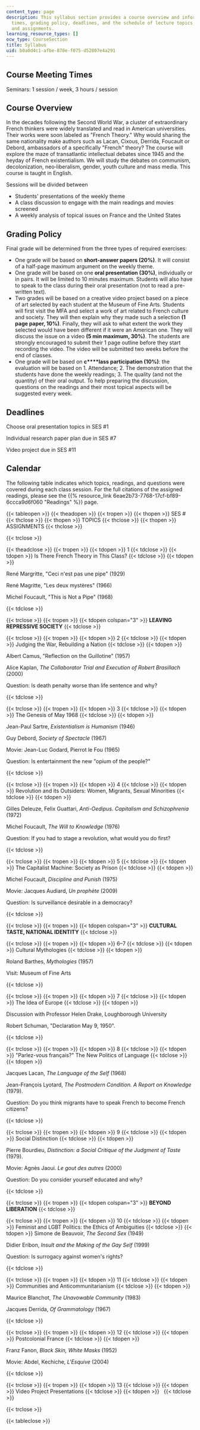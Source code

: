 ```yaml
---
content_type: page
description: This syllabus section provides a course overview and information on meeting
  times, grading policy, deadlines, and the schedule of lecture topics, readings,
  and assignments.
learning_resource_types: []
ocw_type: CourseSection
title: Syllabus
uid: b0a0d4c1-afbe-870e-f075-d52807e4a291
---
```


Course Meeting Times
--------------------

Seminars: 1 session / week, 3 hours / session

Course Overview
---------------

In the decades following the Second World War, a cluster of extraordinary French thinkers were widely translated and read in American universities. Their works were soon labeled as "French Theory." Why would sharing the same nationality make authors such as Lacan, Cixous, Derrida, Foucault or Debord, ambassadors of a specifically "French" theory? The course will explore the maze of transatlantic intellectual debates since 1945 and the heyday of French existentialism. We will study the debates on communism, decolonization, neo‐liberalism, gender, youth culture and mass media. This course is taught in English.

Sessions will be divided between

*   Students' presentations of the weekly theme
*   A class discussion to engage with the main readings and movies screened
*   A weekly analysis of topical issues on France and the United States

Grading Policy
--------------

Final grade will be determined from the three types of required exercises:

*   One grade will be based on **short-answer papers (20%)**. It will consist of a half-page maximum argument on the weekly theme.
*   One grade will be based on one **oral presentation (30%)**, individually or in pairs. It will be limited to 10 minutes maximum. Students will also have to speak to the class during their oral presentation (not to read a pre-written text).
*   Two grades will be based on a creative video project based on a piece of art selected by each student at the Museum of Fine Arts. Students will first visit the MFA and select a work of art related to French culture and society. They will then explain why they made such a selection **(1 page paper, 10%)**. Finally, they will ask to what extent the work they selected would have been different if it were an American one. They will discuss the issue on a video **(5 min maximum, 30%)**. The students are strongly encouraged to submit their 1 page outline before they start recording the video. The video will be submitted two weeks before the end of classes.
*   One grade will be based on **c****lass participation (10%)**: the evaluation will be based on 1. Attendance; 2. The demonstration that the students have done the weekly readings; 3. The quality (and not the quantity) of their oral output. To help preparing the discussion, questions on the readings and their most topical aspects will be suggested every week.

Deadlines
---------

Choose oral presentation topics in SES #1

Individual research paper plan due in SES #7

Video project due in SES #11

Calendar
--------

The following table indicates which topics, readings, and questions were covered during each class session. For the full citations of the assigned readings, please see the {{% resource_link 6eae2b73-7768-17cf-bf89-6ccca9d6f060 "Readings" %}} page.

{{< tableopen >}}
{{< theadopen >}}
{{< tropen >}}
{{< thopen >}}
SES #
{{< thclose >}}
{{< thopen >}}
TOPICS
{{< thclose >}}
{{< thopen >}}
ASSIGNMENTS
{{< thclose >}}

{{< trclose >}}

{{< theadclose >}}
{{< tropen >}}
{{< tdopen >}}
1
{{< tdclose >}}
{{< tdopen >}}
Is There French Theory in This Class?
{{< tdclose >}}
{{< tdopen >}}


René Margritte, "Ceci n'est pas une pipe" (1929)

René Magritte, "Les deux mystères" (1966)

Michel Foucault, "This is Not a Pipe" (1968)


{{< tdclose >}}

{{< trclose >}}
{{< tropen >}}
{{< tdopen colspan="3" >}}
**LEAVING REPRESSIVE SOCIETY**
{{< tdclose >}}

{{< trclose >}}
{{< tropen >}}
{{< tdopen >}}
2
{{< tdclose >}}
{{< tdopen >}}
Judging the War, Rebuilding a Nation
{{< tdclose >}}
{{< tdopen >}}


Albert Camus, "Reflection on the Guillotine" (1957)

Alice Kaplan, _The Collaborator Trial and Execution of Robert Brasillach_ (2000)

Question: Is death penalty worse than life sentence and why?


{{< tdclose >}}

{{< trclose >}}
{{< tropen >}}
{{< tdopen >}}
3
{{< tdclose >}}
{{< tdopen >}}
The Genesis of May 1968
{{< tdclose >}}
{{< tdopen >}}


Jean-Paul Sartre, _Existentialism is Humanism_ (1946)

Guy Debord, _Society of Spectacle_ (1967)

Movie: Jean-Luc Godard, Pierrot le Fou (1965)

Question: Is entertainment the new "opium of the people?"


{{< tdclose >}}

{{< trclose >}}
{{< tropen >}}
{{< tdopen >}}
4
{{< tdclose >}}
{{< tdopen >}}
Revolution and its Outsiders: Women, Migrants, Sexual Minorities
{{< tdclose >}}
{{< tdopen >}}


Gilles Deleuze, Felix Guattari, _Anti-Oedipus. Capitalism and Schizophrenia_ (1972)

Michel Foucault, _The Will to Knowledge_ (1976)

Question: If you had to stage a revolution, what would you do first?


{{< tdclose >}}

{{< trclose >}}
{{< tropen >}}
{{< tdopen >}}
5
{{< tdclose >}}
{{< tdopen >}}
The Capitalist Machine: Society as Prison
{{< tdclose >}}
{{< tdopen >}}


Michel Foucault, _Discipline and Punish_ (1975)

Movie: Jacques Audiard, _Un prophète_ (2009)

Question: Is surveillance desirable in a democracy?


{{< tdclose >}}

{{< trclose >}}
{{< tropen >}}
{{< tdopen colspan="3" >}}
**CULTURAL TASTE, NATIONAL IDENTITY**
{{< tdclose >}}

{{< trclose >}}
{{< tropen >}}
{{< tdopen >}}
6–7
{{< tdclose >}}
{{< tdopen >}}
Cultural Mythologies
{{< tdclose >}}
{{< tdopen >}}


Roland Barthes, _Mythologies_ (1957)

Visit: Museum of Fine Arts


{{< tdclose >}}

{{< trclose >}}
{{< tropen >}}
{{< tdopen >}}
7
{{< tdclose >}}
{{< tdopen >}}
The Idea of Europe
{{< tdclose >}}
{{< tdopen >}}


Discussion with Professor Helen Drake, Loughborough University

Robert Schuman, "Declaration May 9, 1950".


{{< tdclose >}}

{{< trclose >}}
{{< tropen >}}
{{< tdopen >}}
8
{{< tdclose >}}
{{< tdopen >}}
"Parlez-vous français?" The New Politics of Language
{{< tdclose >}}
{{< tdopen >}}


Jacques Lacan, _The Language of the Self_ (1968)

Jean-François Lyotard, _The Postmodern Condition. A Report on Knowledge_ (1979).

Question: Do you think migrants have to speak French to become French citizens?


{{< tdclose >}}

{{< trclose >}}
{{< tropen >}}
{{< tdopen >}}
9
{{< tdclose >}}
{{< tdopen >}}
Social Distinction
{{< tdclose >}}
{{< tdopen >}}


Pierre Bourdieu, _Distinction: a Social Critique of the Judgment of Taste_ (1979).

Movie: Agnès Jaoui. _Le gout des autres_ (2000)

Question: Do you consider yourself educated and why?


{{< tdclose >}}

{{< trclose >}}
{{< tropen >}}
{{< tdopen colspan="3" >}}
**BEYOND LIBERATION**
{{< tdclose >}}

{{< trclose >}}
{{< tropen >}}
{{< tdopen >}}
10
{{< tdclose >}}
{{< tdopen >}}
Feminist and LGBT Politics: the Ethics of Ambiguities
{{< tdclose >}}
{{< tdopen >}}
Simone de Beauvoir, _The Second Sex_ (1949)

Didier Eribon, _Insult and the Making of the Gay Self_ (1999)

Question: Is surrogacy against women's rights?


{{< tdclose >}}

{{< trclose >}}
{{< tropen >}}
{{< tdopen >}}
11
{{< tdclose >}}
{{< tdopen >}}
Communities and Anticommunitarianism
{{< tdclose >}}
{{< tdopen >}}


Maurice Blanchot, _The Unavowable Community_ (1983)

Jacques Derrida, _Of Grammatology_ (1967)


{{< tdclose >}}

{{< trclose >}}
{{< tropen >}}
{{< tdopen >}}
12
{{< tdclose >}}
{{< tdopen >}}
Postcolonial France
{{< tdclose >}}
{{< tdopen >}}


Franz Fanon, _Black Skin, White Masks_ (1952)

Movie: Abdel, Kechiche, _L'Esquive_ (2004)


{{< tdclose >}}

{{< trclose >}}
{{< tropen >}}
{{< tdopen >}}
13
{{< tdclose >}}
{{< tdopen >}}
Video Project Presentations
{{< tdclose >}}
{{< tdopen >}}
 
{{< tdclose >}}

{{< trclose >}}

{{< tableclose >}}